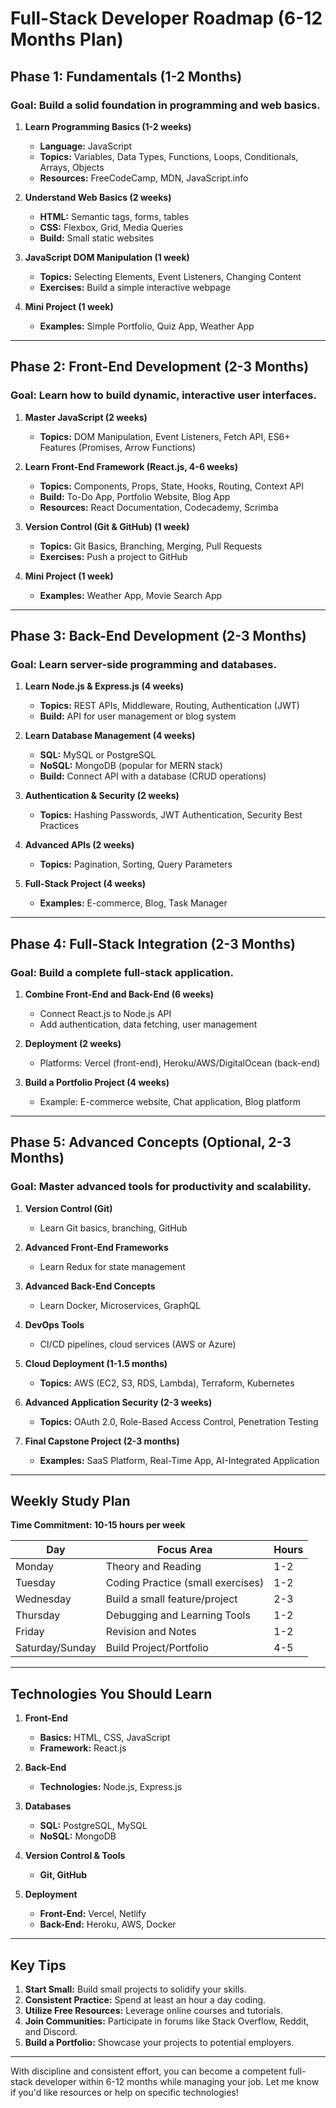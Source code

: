 # Full-Stack Developer Roadmap (6-12 Months Plan)

## Phase 1: Fundamentals (1-2 Months)
### Goal: Build a solid foundation in programming and web basics.

1. **Learn Programming Basics (1-2 weeks)**
   - **Language:** JavaScript
   - **Topics:** Variables, Data Types, Functions, Loops, Conditionals, Arrays, Objects
   - **Resources:** FreeCodeCamp, MDN, JavaScript.info

2. **Understand Web Basics (2 weeks)**
   - **HTML:** Semantic tags, forms, tables
   - **CSS:** Flexbox, Grid, Media Queries
   - **Build:** Small static websites

3. **JavaScript DOM Manipulation (1 week)**
   - **Topics:** Selecting Elements, Event Listeners, Changing Content
   - **Exercises:** Build a simple interactive webpage

4. **Mini Project (1 week)**
   - **Examples:** Simple Portfolio, Quiz App, Weather App

---

## Phase 2: Front-End Development (2-3 Months)
### Goal: Learn how to build dynamic, interactive user interfaces.

1. **Master JavaScript (2 weeks)**
   - **Topics:** DOM Manipulation, Event Listeners, Fetch API, ES6+ Features (Promises, Arrow Functions)

2. **Learn Front-End Framework (React.js, 4-6 weeks)**
   - **Topics:** Components, Props, State, Hooks, Routing, Context API
   - **Build:** To-Do App, Portfolio Website, Blog App
   - **Resources:** React Documentation, Codecademy, Scrimba

3. **Version Control (Git & GitHub) (1 week)**
   - **Topics:** Git Basics, Branching, Merging, Pull Requests
   - **Exercises:** Push a project to GitHub

4. **Mini Project (1 week)**
   - **Examples:** Weather App, Movie Search App

---

## Phase 3: Back-End Development (2-3 Months)
### Goal: Learn server-side programming and databases.

1. **Learn Node.js & Express.js (4 weeks)**
   - **Topics:** REST APIs, Middleware, Routing, Authentication (JWT)
   - **Build:** API for user management or blog system

2. **Learn Database Management (4 weeks)**
   - **SQL:** MySQL or PostgreSQL
   - **NoSQL:** MongoDB (popular for MERN stack)
   - **Build:** Connect API with a database (CRUD operations)

3. **Authentication & Security (2 weeks)**
   - **Topics:** Hashing Passwords, JWT Authentication, Security Best Practices

4. **Advanced APIs (2 weeks)**
   - **Topics:** Pagination, Sorting, Query Parameters

5. **Full-Stack Project (4 weeks)**
   - **Examples:** E-commerce, Blog, Task Manager

---

## Phase 4: Full-Stack Integration (2-3 Months)
### Goal: Build a complete full-stack application.

1. **Combine Front-End and Back-End (6 weeks)**
   - Connect React.js to Node.js API
   - Add authentication, data fetching, user management

2. **Deployment (2 weeks)**
   - Platforms: Vercel (front-end), Heroku/AWS/DigitalOcean (back-end)

3. **Build a Portfolio Project (4 weeks)**
   - Example: E-commerce website, Chat application, Blog platform

---

## Phase 5: Advanced Concepts (Optional, 2-3 Months)
### Goal: Master advanced tools for productivity and scalability.

1. **Version Control (Git)**
   - Learn Git basics, branching, GitHub

2. **Advanced Front-End Frameworks**
   - Learn Redux for state management

3. **Advanced Back-End Concepts**
   - Learn Docker, Microservices, GraphQL

4. **DevOps Tools**
   - CI/CD pipelines, cloud services (AWS or Azure)

5. **Cloud Deployment (1-1.5 months)**
   - **Topics:** AWS (EC2, S3, RDS, Lambda), Terraform, Kubernetes

6. **Advanced Application Security (2-3 weeks)**
   - **Topics:** OAuth 2.0, Role-Based Access Control, Penetration Testing

7. **Final Capstone Project (2-3 months)**
   - **Examples:** SaaS Platform, Real-Time App, AI-Integrated Application

---

## Weekly Study Plan
**Time Commitment: 10-15 hours per week**

| Day       | Focus Area                         | Hours |
|-----------|-----------------------------------|-------|
| Monday    | Theory and Reading                | 1-2   |
| Tuesday   | Coding Practice (small exercises) | 1-2   |
| Wednesday | Build a small feature/project     | 2-3   |
| Thursday  | Debugging and Learning Tools      | 1-2   |
| Friday    | Revision and Notes                | 1-2   |
| Saturday/Sunday | Build Project/Portfolio   | 4-5   |

---

## Technologies You Should Learn

1. **Front-End**
   - **Basics:** HTML, CSS, JavaScript
   - **Framework:** React.js

2. **Back-End**
   - **Technologies:** Node.js, Express.js

3. **Databases**
   - **SQL:** PostgreSQL, MySQL
   - **NoSQL:** MongoDB

4. **Version Control & Tools**
   - **Git, GitHub**

5. **Deployment**
   - **Front-End:** Vercel, Netlify
   - **Back-End:** Heroku, AWS, Docker

---

## Key Tips
1. **Start Small:** Build small projects to solidify your skills.
2. **Consistent Practice:** Spend at least an hour a day coding.
3. **Utilize Free Resources:** Leverage online courses and tutorials.
4. **Join Communities:** Participate in forums like Stack Overflow, Reddit, and Discord.
5. **Build a Portfolio:** Showcase your projects to potential employers.

---

With discipline and consistent effort, you can become a competent full-stack developer within 6-12 months while managing your job. Let me know if you'd like resources or help on specific technologies!
